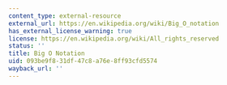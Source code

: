 ```yaml
---
content_type: external-resource
external_url: https://en.wikipedia.org/wiki/Big_O_notation
has_external_license_warning: true
license: https://en.wikipedia.org/wiki/All_rights_reserved
status: ''
title: Big O Notation
uid: 093be9f8-31df-47c8-a76e-8ff93cfd5574
wayback_url: ''
---
```

